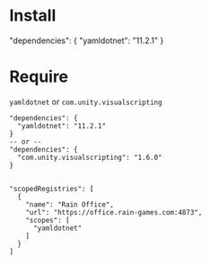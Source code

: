 
# Install

"dependencies": {
  "yamldotnet": "11.2.1"
}


# Require
`yamldotnet` or `com.unity.visualscripting`

```
"dependencies": {
  "yamldotnet": "11.2.1"
}
-- or --
"dependencies": {
  "com.unity.visualscripting": "1.6.0"
}


"scopedRegistries": [
  {
    "name": "Rain Office",
    "url": "https://office.rain-games.com:4873",
    "scopes": [
      "yamldotnet"
    ]
  }
]
```

